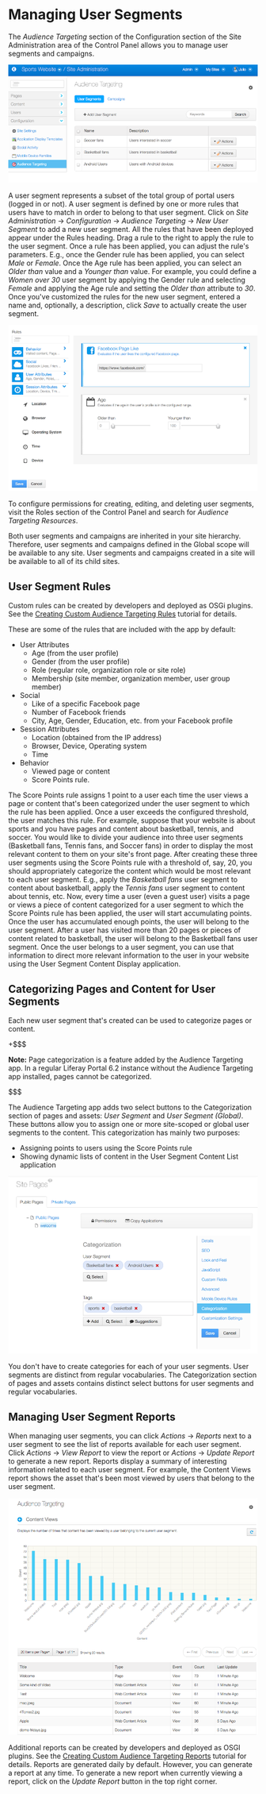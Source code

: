 # Managing User Segments [](id=managing-user-segments)

The *Audience Targeting* section of the Configuration section of the Site
Administration area of the Control Panel allows you to manage user segments and
campaigns.

![Figure 7.1: Click on *Site Administration* &rarr; *Configuration* &rarr; *Audience Targeting* to manage user segments and campaigns for a site.](../../images/07-audience-targeting-admin.png)

A user segment represents a subset of the total group of portal users (logged in
or not). A user segment is defined by one or more rules that users have to match
in order to belong to that user segment. Click on *Site Administration* &rarr;
*Configuration* &rarr; *Audience Targeting* &rarr; *New User Segment* to add a
new user segment. All the rules that have been deployed appear under the Rules
heading. Drag a rule to the right to apply the rule to the user segment. Once a
rule has been applied, you can adjust the rule's parameters. E.g., once the
Gender rule has been applied, you can select *Male* or *Female*. Once the Age
rule has been applied, you can select an *Older than* value and a *Younger than*
value. For example, you could define a *Women over 30* user segment by applying
the Gender rule and selecting *Female* and applying the Age rule and setting the
*Older than* attribute to *30*. Once you've customized the rules for the new
user segment, entered a name and, optionally, a description, click *Save* to
actually create the user segment.

![Figure 7.2: Drag a rule to the right to create a user segment.](../../images/07-audience-targeting-rules.png)

To configure permissions for creating, editing, and deleting user segments,
visit the Roles section of the Control Panel and search for *Audience Targeting
Resources*.

Both user segments and campaigns are inherited in your site hierarchy.
Therefore, user segments and campaigns defined in the Global scope will be
available to any site. User segments and campaigns created in a site will be
available to all of its child sites.

## User Segment Rules [](id=user-segment-rules)

Custom rules can be created by developers and deployed as OSGi plugins. See the
[Creating Custom Audience Targeting Rules](https://www.liferay.com) tutorial for
details.
 
These are some of the rules that are included with the app by default:

- User Attributes
    - Age (from the user profile)
    - Gender (from the user profile)
    - Role (regular role, organization role or site role)
    - Membership (site member, organization member, user group member)
- Social
    - Like of a specific Facebook page
    - Number of Facebook friends
    - City, Age, Gender, Education, etc. from your Facebook profile
- Session Attributes
    - Location (obtained from the IP address)
    - Browser, Device, Operating system
    - Time
- Behavior
    - Viewed page or content
    - Score Points rule.
 
The Score Points rule assigns 1 point to a user each time the user views a page
or content that's been categorized under the user segment to which the rule has
been applied. Once a user exceeds the configured threshold, the user matches
this rule. For example, suppose that your website is about sports and you have
pages and content about basketball, tennis, and soccer. You would like to divide
your audience into three user segments (Basketball fans, Tennis fans, and Soccer
fans) in order to display the most relevant content to them on your site's front
page. After creating these three user segments using the Score Points rule with
a threshold of, say, 20, you should appropriately categorize the content which
would be most relevant to each user segment. E.g., apply the *Basketball fans*
user segment to content about basketball, apply the *Tennis fans* user segment
to content about tennis, etc. Now, every time a user (even a guest user) visits
a page or views a piece of content categorized for a user segment to which the
Score Points rule has been applied, the user will start accumulating points.
Once the user has accumulated enough points, the user will belong to the user
segment. After a user has visited more than 20 pages or pieces of content
related to basketball, the user will belong to the Basketball fans user segment.
Once the user belongs to a user segment, you can use that information to direct
more relevant information to the user in your website using the User Segment
Content Display application.

## Categorizing Pages and Content for User Segments [](id=categorizing-pages-and-content-for-user-segments)

Each new user segment that's created can be used to categorize pages or content.

+$$$

**Note:** Page categorization is a feature added by the Audience Targeting app.
In a regular Liferay Portal 6.2 instance without the Audience Targeting app
installed, pages cannot be categorized.

$$$

The Audience Targeting app adds two select buttons to the Categorization section
of pages and assets: *User Segment* and *User Segment (Global)*. These buttons
allow you to assign one or more site-scoped or global user segments to the
content. This categorization has mainly two purposes:

- Assigning points to users using the Score Points rule
- Showing dynamic lists of content in the User Segment Content List application

![Figure 7.3: Pages and content can be categorized for user segments.](../../images/07-audience-targeting-categorization.png)

You don't have to create categories for each of your user segments. User
segments are distinct from regular vocabularies. The Categorization section of
pages and assets contains distinct select buttons for user segments and regular
vocabularies.

## Managing User Segment Reports [](id=managing-user-segment-reports)

When managing user segments, you can click *Actions* &rarr; *Reports* next to a
user segment to see the list of reports available for each user segment. Click
*Actions* &rarr; *View Report* to view the report or *Actions* &rarr; *Update
Report* to generate a new report. Reports display a summary of interesting
information related to each user segment. For example, the Content Views report
shows the asset that's been most viewed by users that belong to the user segment.

![Figure 7.4: the Content Views report shows the asset that's been most viewed by users that belong to a user segment.](../../images/07-audience-targeting-user-segment-report.png)

Additional reports can be created by developers and deployed as OSGI plugins.
See the [Creating Custom Audience Targeting Reports](http://www.liferay.com)
tutorial for details. Reports are generated daily by default. However, you can
generate a report at any time. To generate a new report when currently viewing a
report, click on the *Update Report* button in the top right corner.

